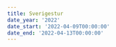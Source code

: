```yaml
---
title: Sverigestur
date_year: '2022'
date_start: '2022-04-09T00:00:00'
date_end: '2022-04-13T00:00:00'
---
```


